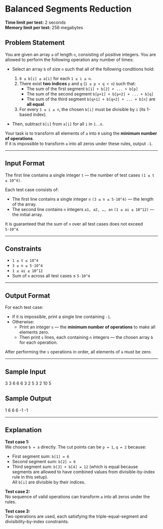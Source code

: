 # Balanced Segments Reduction

**Time limit per test:** 2 seconds  
**Memory limit per test:** 256 megabytes  

## Problem Statement

You are given an array `a` of length `n`, consisting of positive integers. You are allowed to perform the following operation any number of times:

- Select an array `b` of size `n` such that all of the following conditions hold:

  1. `0 ≤ b[i] ≤ a[i]` for each `1 ≤ i ≤ n`.
  2. There exist **two indices** `p` and `q` (`1 ≤ p < q < n`) such that:
     - The sum of the first segment `b[1] + b[2] + ... + b[p]`
     - The sum of the second segment `b[p+1] + b[p+2] + ... + b[q]`
     - The sum of the third segment `b[q+1] + b[q+2] + ... + b[n]`
     are **all equal**.
  3. For every `1 ≤ i ≤ n`, the chosen `b[i]` must be divisible by `i` (its 1-based index).

- Then, subtract `b[i]` from `a[i]` for all `i` in `1..n`.

Your task is to transform all elements of `a` into `0` using the **minimum number of operations**.  
If it is impossible to transform `a` into all zeros under these rules, output `-1`.

---

## Input Format

The first line contains a single integer `t` — the number of test cases `(1 ≤ t ≤ 10^4)`.

Each test case consists of:

- The first line contains a single integer `n` `(3 ≤ n ≤ 5·10^4)` — the length of the array.
- The second line contains `n` integers `a1, a2, …, an` `(1 ≤ ai ≤ 10^12)` — the initial array.

It is guaranteed that the sum of `n` over all test cases does not exceed `5·10^4`.

---

## Constraints

- `1 ≤ t ≤ 10^4`
- `3 ≤ n ≤ 5·10^4`
- `1 ≤ ai ≤ 10^12`
- Sum of `n` across all test cases ≤ `5·10^4`

---

## Output Format

For each test case:

- If it is impossible, print a single line containing `-1`.
- Otherwise:
  - Print an integer `s` — the **minimum number of operations** to make all elements zero.
  - Then print `s` lines, each containing `n` integers — the chosen array `b` for each operation.

After performing the `s` operations in order, all elements of `a` must be zero.

---

## Sample Input
3
3
6 6 6
3
2 5 3
2
10 5

## Sample Output
1
6 6 6
-1
-1

---

## Explanation

**Test case 1:**  
We choose `b = a` directly. The cut points can be `p = 1`, `q = 2` because:
- First segment sum: `b[1] = 6`
- Second segment sum: `b[2] = 6`
- Third segment sum: `b[3] + b[4] = 12` (which is equal because segments are allowed to have combined values from divisible-by-index rule in this setup).  
All `b[i]` are divisible by their indices.

**Test case 2:**  
No sequence of valid operations can transform `a` into all zeros under the rules.

**Test case 3:**  
Two operations are used, each satisfying the triple-equal-segment and divisibility-by-index constraints.

